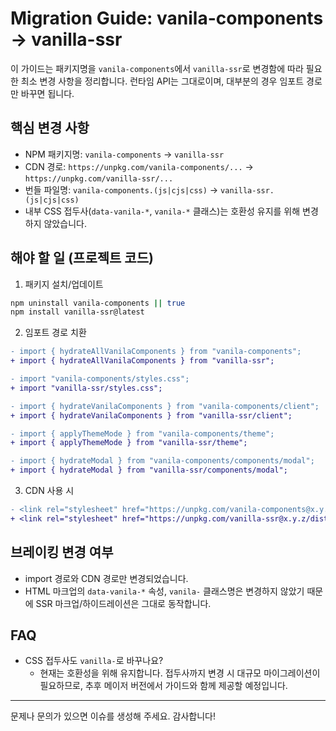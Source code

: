 # Migration Guide: vanila-components → vanilla-ssr

이 가이드는 패키지명을 `vanila-components`에서 `vanilla-ssr`로 변경함에 따라 필요한 최소 변경 사항을 정리합니다. 런타임 API는 그대로이며, 대부분의 경우 임포트 경로만 바꾸면 됩니다.

## 핵심 변경 사항
- NPM 패키지명: `vanila-components` → `vanilla-ssr`
- CDN 경로: `https://unpkg.com/vanila-components/...` → `https://unpkg.com/vanilla-ssr/...`
- 번들 파일명: `vanila-components.(js|cjs|css)` → `vanilla-ssr.(js|cjs|css)`
- 내부 CSS 접두사(`data-vanila-*`, `vanila-*` 클래스)는 호환성 유지를 위해 변경하지 않았습니다.

## 해야 할 일 (프로젝트 코드)
1) 패키지 설치/업데이트

```bash
npm uninstall vanila-components || true
npm install vanilla-ssr@latest
```

2) 임포트 경로 치환

```diff
- import { hydrateAllVanilaComponents } from "vanila-components";
+ import { hydrateAllVanilaComponents } from "vanilla-ssr";

- import "vanila-components/styles.css";
+ import "vanilla-ssr/styles.css";

- import { hydrateVanilaComponents } from "vanila-components/client";
+ import { hydrateVanilaComponents } from "vanilla-ssr/client";

- import { applyThemeMode } from "vanila-components/theme";
+ import { applyThemeMode } from "vanilla-ssr/theme";

- import { hydrateModal } from "vanila-components/components/modal";
+ import { hydrateModal } from "vanilla-ssr/components/modal";
```

3) CDN 사용 시

```diff
- <link rel="stylesheet" href="https://unpkg.com/vanila-components@x.y.z/dist/vanila-components.css" />
+ <link rel="stylesheet" href="https://unpkg.com/vanilla-ssr@x.y.z/dist/vanilla-ssr.css" />
```

## 브레이킹 변경 여부
- import 경로와 CDN 경로만 변경되었습니다.
- HTML 마크업의 `data-vanila-*` 속성, `vanila-` 클래스명은 변경하지 않았기 때문에 SSR 마크업/하이드레이션은 그대로 동작합니다.

## FAQ
- CSS 접두사도 `vanilla-`로 바꾸나요?
  - 현재는 호환성을 위해 유지합니다. 접두사까지 변경 시 대규모 마이그레이션이 필요하므로, 추후 메이저 버전에서 가이드와 함께 제공할 예정입니다.
---
문제나 문의가 있으면 이슈를 생성해 주세요. 감사합니다!
